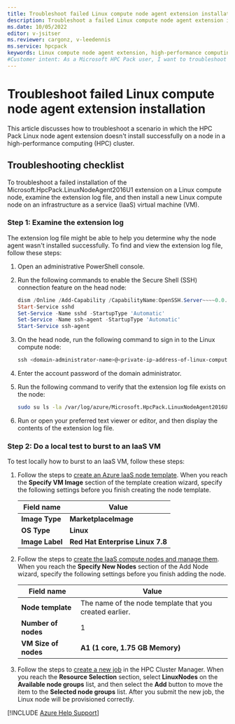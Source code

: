 ```yaml
---
title: Troubleshoot failed Linux compute node agent extension installation
description: Troubleshoot a failed Linux compute node agent extension installation from Microsoft HPC Pack on a high-performance computing (HPC) cluster.
ms.date: 10/05/2022
editor: v-jsitser
ms.reviewer: cargonz, v-leedennis
ms.service: hpcpack
keywords: Linux compute node agent extension, high-performance computing, HPC Pack, HPC Pack Linux node agent extension, LinuxNodeAgent2016U1, compute node, extension log, Linux node agent
#Customer intent: As a Microsoft HPC Pack user, I want to troubleshoot a failed Linux compute node agent extension installation so that I can successfully connect to a Linux compute node from a head node on a high-performance computing (HPC) cluster.
---
```

# Troubleshoot failed Linux compute node agent extension installation

This article discusses how to troubleshoot a scenario in which the HPC Pack Linux node agent extension doesn't install successfully on a node in a high-performance computing (HPC) cluster.

## Troubleshooting checklist

To troubleshoot a failed installation of the Microsoft.HpcPack.LinuxNodeAgent2016U1 extension on a Linux compute node, examine the extension log file, and then install a new Linux compute node on an infrastructure as a service (IaaS) virtual machine (VM).

### Step 1: Examine the extension log

The extension log file might be able to help you determine why the node agent wasn't installed successfully. To find and view the extension log file, follow these steps:

1. Open an administrative PowerShell console.
1. Run the following commands to enable the Secure Shell (SSH) connection feature on the head node:

   ```powershell
   dism /Online /Add-Capability /CapabilityName:OpenSSH.Server~~~~0.0.1.0
   Start-Service sshd
   Set-Service -Name sshd -StartupType 'Automatic'
   Set-Service -Name ssh-agent -StartupType 'Automatic'
   Start-Service ssh-agent
   ```

1. On the head node, run the following command to sign in to the Linux compute node:

   ```powershell
   ssh <domain-administrator-name>@<private-ip-address-of-linux-compute-node>
   ```

1. Enter the account password of the domain administrator.
1. Run the following command to verify that the extension log file exists on the node:

   ```bash
   sudo su ls -la /var/log/azure/Microsoft.HpcPack.LinuxNodeAgent2016U1/extension.log
   ```

1. Run or open your preferred text viewer or editor, and then display the contents of the extension log file.

### Step 2: Do a local test to burst to an IaaS VM

To test locally how to burst to an IaaS VM, follow these steps:

1. Follow the steps to [create an Azure IaaS node template](/powershell/high-performance-computing/hpcpack-burst-to-azure-iaas-nodes#step-2-create-an-azure-iaas-node-template). When you reach the **Specify VM Image** section of the template creation wizard, specify the following settings before you finish creating the node template.

   | Field name      | Value                            |
   |-----------------|----------------------------------|
   | **Image Type**  | **MarketplaceImage**             |
   | **OS Type**     | **Linux**                        |
   | **Image Label** | **Red Hat Enterprise Linux 7.8** |

1. Follow the steps to [create the IaaS compute nodes and manage them](/powershell/high-performance-computing/hpcpack-burst-to-azure-iaas-nodes#step-3-create-the-iaas-compute-nodes-and-manage-them). When you reach the **Specify New Nodes** section of the Add Node wizard, specify the following settings before you finish adding the node.

   | Field name           | Value                                                   |
   |----------------------|---------------------------------------------------------|
   | **Node template**    | The name of the node template that you created earlier. |
   | **Number of nodes**  | 1                                                       |
   | **VM Size of nodes** | **A1 (1 core, 1.75 GB Memory)**                         |

1. Follow the steps to [create a new job](/powershell/high-performance-computing/create-a-new-job) in the HPC Cluster Manager. When you reach the **Resource Selection** section, select **LinuxNodes** on the **Available node groups** list, and then select the **Add** button to move the item to the **Selected node groups** list. After you submit the new job, the Linux node will be provisioned correctly.

[!INCLUDE [Azure Help Support](../../../includes/azure-help-support.md)]
